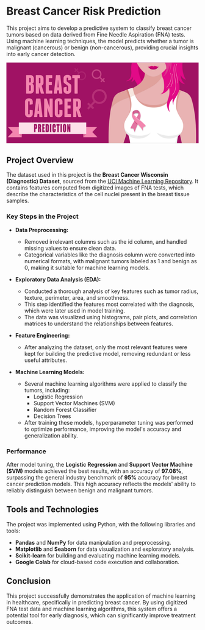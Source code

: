 # Breast Cancer Risk Prediction

This project aims to develop a predictive system to classify breast cancer tumors based on data derived from Fine Needle Aspiration (FNA) tests. Using machine learning techniques, the model predicts whether a tumor is malignant (cancerous) or benign (non-cancerous), providing crucial insights into early cancer detection.

![Brest Cancer Risk Prediction](https://github.com/kurmaviswakanth/Breast-Cancer-Risk-Prediction/blob/main/image.jpg)

## Project Overview

The dataset used in this project is the **Breast Cancer Wisconsin (Diagnostic) Dataset**, sourced from the [UCI Machine Learning Repository](https://archive.ics.uci.edu/ml/datasets/Breast+Cancer+Wisconsin+(Diagnostic)). It contains features computed from digitized images of FNA tests, which describe the characteristics of the cell nuclei present in the breast tissue samples.

### Key Steps in the Project

- **Data Preprocessing:**
  - Removed irrelevant columns such as the id column, and handled missing values to ensure clean data.
  - Categorical variables like the diagnosis column were converted into numerical formats, with malignant tumors labeled as 1 and benign as 0, making it suitable for machine learning models.

- **Exploratory Data Analysis (EDA):**
  - Conducted a thorough analysis of key features such as tumor radius, texture, perimeter, area, and smoothness.
  - This step identified the features most correlated with the diagnosis, which were later used in model training.
  - The data was visualized using histograms, pair plots, and correlation matrices to understand the relationships between features.

- **Feature Engineering:**
  - After analyzing the dataset, only the most relevant features were kept for building the predictive model, removing redundant or less useful attributes.

- **Machine Learning Models:**
  - Several machine learning algorithms were applied to classify the tumors, including:
    - Logistic Regression
    - Support Vector Machines (SVM)
    - Random Forest Classifier
    - Decision Trees
  - After training these models, hyperparameter tuning was performed to optimize performance, improving the model's accuracy and generalization ability.

### Performance

After model tuning, the **Logistic Regression** and **Support Vector Machine (SVM)** models achieved the best results, with an accuracy of **97.08%**, surpassing the general industry benchmark of **95%** accuracy for breast cancer prediction models. This high accuracy reflects the models' ability to reliably distinguish between benign and malignant tumors.

## Tools and Technologies

The project was implemented using Python, with the following libraries and tools:

- **Pandas** and **NumPy** for data manipulation and preprocessing.
- **Matplotlib** and **Seaborn** for data visualization and exploratory analysis.
- **Scikit-learn** for building and evaluating machine learning models.
- **Google Colab** for cloud-based code execution and collaboration.

## Conclusion

This project successfully demonstrates the application of machine learning in healthcare, specifically in predicting breast cancer. By using digitized FNA test data and machine learning algorithms, this system offers a potential tool for early diagnosis, which can significantly improve treatment outcomes.
